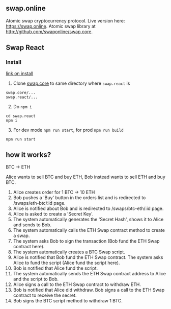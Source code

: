 ## swap.online

Atomic swap cryptocurrency protocol. Live version here: https://swap.online. Atomic swap library at http://github.com/swaponline/swap.core.

## Swap  React

### Install

[link on install](https://youtu.be/EX2TomioHiU)

1) Clone [swap.core](https://github.com/swaponline/swap.core) to same directory where `swap.react` is <br />
```
swap.core/...
swap.react/...
```

2) Do `npm i` <br />
```
cd swap.react
npm i
```

3) For dev mode `npm run start`, for prod `npm run build`

```
npm run start
```

## how it works?

BTC -> ETH

Alice wants to sell BTC and buy ETH, Bob instead wants to sell ETH and buy BTC.

 1. Alice creates order for 1 BTC -> 10 ETH
 2. Bob pushes a 'Buy' button in the orders list and is redirected to /swaps/eth-btc/:id page.
 3. Alice is notified about Bob and is redirected to /swaps/btc-eth/:id page.
 4. Alice is asked to create a 'Secret Key'.
 5. The system automatically generates the 'Secret Hash', shows it to Alice and sends to Bob.
 6. The system automatically calls the ETH Swap contract method to create a swap.
 7. The system asks Bob to sign the transaction (Bob fund the ETH Swap contract here).
 8. The system automatically creates a BTC Swap script.
 9. Alice is notified that Bob fund the ETH Swap contract. The system asks Alice to fund the script (Alice fund the script here).
 10. Bob is notified that Alice fund the script.
 11. The system automatically sends the ETH Swap contract address to Alice and the script to Bob.
 12. Alice signs a call to the ETH Swap contract to withdraw ETH.
 13. Bob is notified that Alice did withdraw. Bob signs a call to the ETH Swap contract to receive the secret.
 14. Bob signs the BTC script method to withdraw 1 BTC.
 
